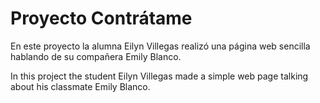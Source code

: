 # Proyecto Contrátame

En este proyecto la alumna Eilyn Villegas realizó una página web sencilla hablando de su compañera Emily Blanco.

In this project the student Eilyn Villegas made a simple web page talking about his classmate Emily Blanco.
